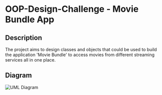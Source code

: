 # OOP-Design-Challenge - Movie Bundle App

## Description

The project aims to design classes and objects that could be used to build the application 'Movie Bundle' to access movies from different streaming services all in one place.


## Diagram
![UML Diagram]([https://github.com/[username]/[reponame]/blob/[branch]/image.jpg](https://github.com/ParulK-bhardwaj/OOP-Design-Challenge/blob/main/UML%20Diagram.png)?raw=true)
